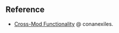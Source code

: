 
## Reference

- [Cross-Mod Functionality](https://www.conanexiles.com/wp-content/wiki/3349610517.html) @ conanexiles.
